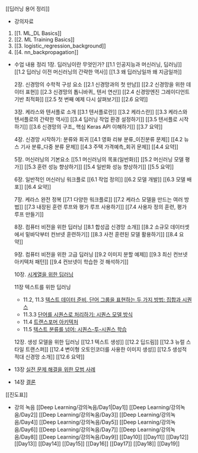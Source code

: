 [[딥러닝 용어 정리]]

- 강의자료
1. [[1. ML_DL Basics]]
2. [[2. ML Training Basics]]
3. [[3. logistic_regression_background]]
4. [[4. nn_backpropagation]]

- 수업 내용 정리
	1장. 딥러닝이란 무엇인가?
	[[1.1 인공지능과 머신러닝, 딥러닝]]
	[[1.2 딥러닝 이전 머신러닝의 간략한 역사]]
	[[1.3 왜 딥러닝일까 왜 지금일까]]
	
	2장. 신경망의 수학적 구성 요소
	[[2.1 신경망과의 첫 만남]]
	[[2.2 신경망을 위한 데이터 표현]]
	[[2.3 신경망의 톱니바퀴_ 텐서 연산]]
	[[2.4 신경망엔진 그레이디언트 기반 최적화]]
	[[2.5 첫 번째 예제 다시 살펴보기]]
	[[2.6 요약]]
	
	3장. 케라스와 텐서플로 소개
	[[3.1 텐서플로란]]
	[[3.2 케라스란]]
	[[3.3 케라스와 텐서플로의 간략한 역사]]
	[[3.4 딥러닝 작업 환경 설정하기]]
	[[3.5 텐서플로 시작하기]]
	[[3.6 신경망의 구조_ 핵심 Keras API 이해하기]]
	[[3.7 요약]]
	
	4장. 신경망 시작하기: 분류와 회귀
	[[4.1 영화 리뷰 분류_이진분류 문제]]
	[[4.2 뉴스 기사 분류_다중 분류 문제]]
	[[4.3 주택 가격예측_회귀 문제]]
	[[4.4 요약]]
	
	5장. 머신러닝의 기본요소
	[[5.1 머신러닝의 목표(일반화)]]
	[[5.2 머신러닝 모델 평가]]
	[[5.3 훈련 성능 향상하기]]
	[[5.4 일반화 성능 향상하기]]
	[[5.5 요약]]
	
	6장. 일반적인 머신러닝 워크플로
	[[6.1 작업 정의]]
	[[6.2 모델 개발]]
	[[6.3 모델 배포]]
	[[6.4 요약]]
	
	7장. 케라스 완전 정복
	[[7.1 다양한 워크플로]]
	[[7.2 케라스 모델을 만드는 여러 방법]]
	[[7.3 내장된 훈련 루프와 평가 루프 사용하기]]
	[[7.4 사용자 정의 훈련, 평가 루프 만들기]]
	
	8장. 컴퓨터 비전을 위한 딥러닝
	[[8.1 합성곱 신경망 소개]]
	[[8.2 소규모 데이터셋에서 밑바닥부터 컨브넷 훈련하기]]
	[[8.3 사전 훈련된 모델 활용하기]]
	[[8.4 요약]]

	9장. 컴퓨터 비전을 위한 고급 딥러닝
    [[9.2 이미지 분할 예제]]
    [[9.3 최신 컨브넷 아키텍처 패턴]]
    [[9.4 컨브넷이 학습한 것 해석하기]]

	10장. [시계열을 위한 딥러닝](https://github.com/rickiepark/deep-learning-with-python-2nd/blob/main/chapter10_dl-for-timeseries.ipynb)
	
	11장 텍스트를 위한 딥러닝
    - 11.2, 11.3 [텍스트 데이터 준비, 단어 그룹을 표현하는 두 가지 방법: 집합과 시퀀스](https://github.com/rickiepark/deep-learning-with-python-2nd/blob/main/chapter11_part01_introduction.ipynb)
    - 11.3.3 [단어를 시퀀스로 처리하기: 시퀀스 모델 방식](https://github.com/rickiepark/deep-learning-with-python-2nd/blob/main/chapter11_part02_sequence-models.ipynb)
    - 11.4 [트랜스포머 아키텍처](https://github.com/rickiepark/deep-learning-with-python-2nd/blob/main/chapter11_part03_transformer.ipynb)
    - 11.5 [텍스트 분류를 넘어: 시퀀스-투-시퀀스 학습](https://github.com/rickiepark/deep-learning-with-python-2nd/blob/main/chapter11_part04_sequence-to-sequence-learning.ipynb)

	12장. 생성 모델을 위한 딥러닝
	[[12.1 텍스트 생성]]
    [[12.2 딥드림]]
    [[12.3 뉴럴 스타일 트랜스퍼]]
	[[12.4 변이형 오토인코더를 사용한 이미지 생성]]
	[[12.5 생성적 적대 신경망 소개]]
	[[12.6 요약]]
	
- 13장 [실전 문제 해결을 위한 모범 사례](https://github.com/rickiepark/deep-learning-with-python-2nd/blob/main/chapter13_best-practices-for-the-real-world.ipynb)
- 14장 [결론](https://github.com/rickiepark/deep-learning-with-python-2nd/blob/main/chapter14_conclusions.ipynb)
	








[[진도표]]


- 강의 녹음
	[[Deep Learning/강의녹음/Day1|Day1]]
	[[Deep Learning/강의녹음/Day2]]
	[[Deep Learning/강의녹음/Day3]]
	[[Deep Learning/강의녹음/Day4]]
	[[Deep Learning/강의녹음/Day5]]
	[[Deep Learning/강의녹음/Day6]]
	[[Deep Learning/강의녹음/Day7]]
	[[Deep Learning/강의녹음/Day8]]
	[[Deep Learning/강의녹음/Day9]]
	[[Day10]]
	[[Day11]]
	[[Day12]]
	[[Day13]]
	[[Day14]]
	[[Day15]]
	[[Day16]]
	[[Day17]]
	[[Day18]]
	[[Day19]]
	




